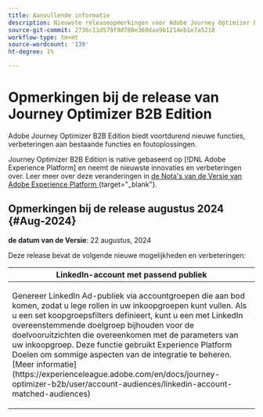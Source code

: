 ```yaml
---
title: Aanvullende informatie
description: Nieuwste releaseopmerkingen voor Adobe Journey Optimizer B2B Edition
source-git-commit: 2736c11d579f9d780e360daa9b1214eb1e7a5218
workflow-type: tm+mt
source-wordcount: '139'
ht-degree: 1%

---
```


# Opmerkingen bij de release van Journey Optimizer B2B Edition

Adobe Journey Optimizer B2B Edition biedt voortdurend nieuwe functies, verbeteringen aan bestaande functies en foutoplossingen.

Journey Optimizer B2B Edition is native gebaseerd op [!DNL Adobe Experience Platform] en neemt de nieuwste innovaties en verbeteringen over. Leer meer over deze veranderingen in [ de Nota&#39;s van de Versie van Adobe Experience Platform ](https://experienceleague.adobe.com/en/docs/experience-platform/release-notes/latest) {target="_blank"}.

## Opmerkingen bij de release augustus 2024 {#Aug-2024}

**de datum van de Versie**: 22 augustus, 2024

Deze release bevat de volgende nieuwe mogelijkheden en verbeteringen:

<table>
<thead>
<tr>
<th><strong>LinkedIn-account met passend publiek</strong><br/></th>
</tr>
</thead>
<tbody>
<tr>
<td>
<p>Genereer LinkedIn Ad-publiek via accountgroepen die aan bod komen, zodat u lege rollen in uw inkoopgroepen kunt vullen. Als u een set koopgroepsfilters definieert, kunt u een met LinkedIn overeenstemmende doelgroep bijhouden voor de doelvooruitzichten die overeenkomen met de parameters van uw inkoopgroep. Deze functie gebruikt Experience Platform Doelen om sommige aspecten van de integratie te beheren. [Meer informatie](https://experienceleague.adobe.com/en/docs/journey-optimizer-b2b/user/account-audiences/linkedin-account-matched-audiences)</p>
</td>
</tr>
</tbody>
</table>

